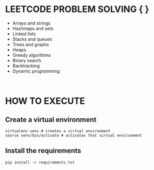 # LEETCODE PROBLEM SOLVING { }

* Arrays and strings
* Hashmaps and sets
* Linked lists
* Stacks and queues
* Trees and graphs
* Heaps
* Greedy algorithms
* Binary search
* Backtracking
* Dynamic programming

<br>

# HOW TO EXECUTE

## Create a virtual environment

    virtualenv venv # creates a virtual environment
    source venv/bin/activate # activates that virtual environment

## Install the requirements

    pip install -r requirements.txt

